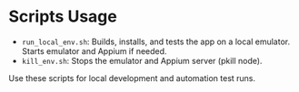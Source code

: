 # Scripts Usage

- `run_local_env.sh`: Builds, installs, and tests the app on a local emulator. Starts emulator and Appium if needed.
- `kill_env.sh`: Stops the emulator and Appium server (pkill node).

Use these scripts for local development and automation test runs. 